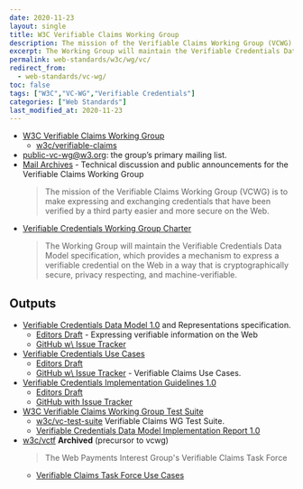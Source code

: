 ```yaml
---
date: 2020-11-23
layout: single
title: W3C Verifiable Claims Working Group
description: The mission of the Verifiable Claims Working Group (VCWG) is to make expressing and exchanging credentials that have been verified by a third party easier and more secure on the Web.
excerpt: The Working Group will maintain the Verifiable Credentials Data Model specification, which provides a mechanism to express a verifiable credential on the Web in a way that is cryptographically secure, privacy respecting, and machine-verifiable.
permalink: web-standards/w3c/wg/vc/
redirect_from: 
  - web-standards/vc-wg/
toc: false
tags: ["W3C","VC-WG","Verifiable Credentials"]
categories: ["Web Standards"]
last_modified_at: 2020-11-23
---
```


* [W3C Verifiable Claims Working Group](https://www.w3.org/2017/vc/WG/) 
  * [w3c/verifiable-claims](https://github.com/w3c/verifiable-claims)
* [public-vc-wg@w3.org](mailto:public-vc-wg@w3.org?subject="Subscribe"): the group’s primary mailing list.
* [Mail Archives](https://lists.w3.org/Archives/Public/public-vc-wg/) - Technical discussion and public announcements for the Verifiable Claims Working Group
  > The mission of the Verifiable Claims Working Group (VCWG) is to make expressing and exchanging credentials that have been verified by a third party easier and more secure on the Web.
* [Verifiable Credentials Working Group Charter](https://www.w3.org/2020/01/vc-wg-charter.html)
  > The Working Group will maintain the Verifiable Credentials Data Model specification, which provides a mechanism to express a verifiable credential on the Web in a way that is cryptographically secure, privacy respecting, and machine-verifiable.


## Outputs
* [Verifiable Credentials Data Model 1.0](https://www.w3.org/TR/verifiable-claims-data-model/) and Representations specification.
  * [Editors Draft](https://w3c.github.io/vc-data-model/) - Expressing verifiable information on the Web 
  * [GitHub w\ Issue Tracker](https://github.com/w3c/vc-data-model)  
* [Verifiable Credentials Use Cases](https://www.w3.org/TR/vc-use-cases/)
  * [Editors Draft](https://w3c.github.io/vc-use-cases/)
  * [GitHub w\ Issue Tracker](https://github.com/w3c/vc-use-cases) - Verifiable Claims Use Cases. 
* [Verifiable Credentials Implementation Guidelines 1.0](https://www.w3.org/TR/vc-imp-guide/)  
  * [Editors Draft](https://w3c.github.io/vc-imp-guide/)
  * [GitHub with Issue Tracker](https://github.com/w3c/vc-imp-guide)
* [W3C Verifiable Claims Working Group Test Suite](https://w3c.github.io/vc-test-suite/)
  * [w3c/vc-test-suite](https://github.com/w3c/vc-test-suite) Verifiable Claims WG Test Suite. 
  * [Verifiable Credentials Data Model Implementation Report 1.0](https://w3c.github.io/vc-test-suite/implementations/)
* [w3c/vctf](https://github.com/w3c/vctf) **Archived** (precursor to vcwg)
  > The Web Payments Interest Group's Verifiable Claims Task Force
  * [Verifiable Claims Task Force Use Cases](https://opencreds.org/specs/source/use-cases/)
